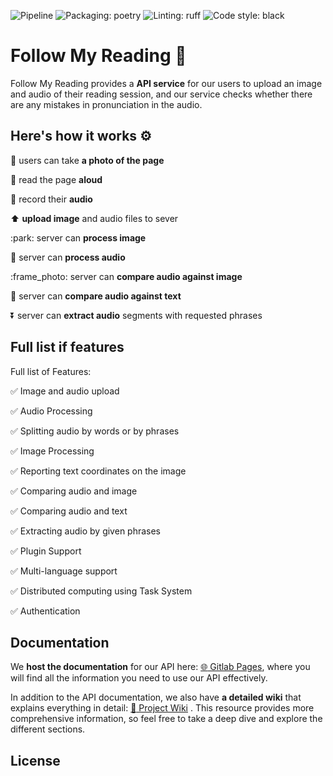 ![Pipeline](https://gitlab.pg.innopolis.university/a.kudryavtsev/follow-my-reading/badges/main/pipeline.svg)
![Packaging: poetry](https://img.shields.io/badge/packaging-poetry-cyan.svg)
![Linting: ruff](https://img.shields.io/endpoint?url=https://raw.githubusercontent.com/charliermarsh/ruff/main/assets/badge/v1.json)
![Code style: black](https://img.shields.io/badge/code%20style-black-000000.svg)

# Follow My Reading :blue_book:

Follow My Reading provides a **API service** for our users to upload an image and audio of their reading session, and our service checks whether there are any mistakes in pronunciation in the audio.


## Here's how it works :gear:
:sunrise: users can take **a photo of the page**

:book: read the page **aloud**

:microphone: record their **audio**

:arrow_up: **upload image** and audio files to sever

:park: server can **process image**

:musical_note: server can **process audio**

:frame_photo: server can **compare audio against image**

:page_facing_up: server can **compare audio against text**

:arrow_double_down: server can **extract audio** segments with requested phrases

## Full list if features
Full list of Features:

:white_check_mark: Image and audio upload

:white_check_mark: Audio Processing

:white_check_mark: Splitting audio by words or by phrases

:white_check_mark: Image Processing

:white_check_mark: Reporting text coordinates on the image

:white_check_mark: Comparing audio and image

:white_check_mark: Comparing audio and text

:white_check_mark: Extracting audio by given phrases

:white_check_mark: Plugin Support

:white_check_mark: Multi-language support

:white_check_mark: Distributed computing using Task System

:white_check_mark: Authentication

## Documentation

We **host the documentation** for our API here: [:globe_with_meridians: Gitlab Pages](http://antonkudryavtsevdoem.fvds.ru/docs#/), where you will find all the information you need to use our API effectively.

In addition to the API documentation, we also have **a detailed wiki** that explains everything in detail: [:page_facing_up: Project Wiki](https://gitlab.pg.innopolis.university/a.kudryavtsev/follow-my-reading/-/wikis/home) . This resource provides more comprehensive information, so feel free to take a deep dive and explore the different sections.

## License